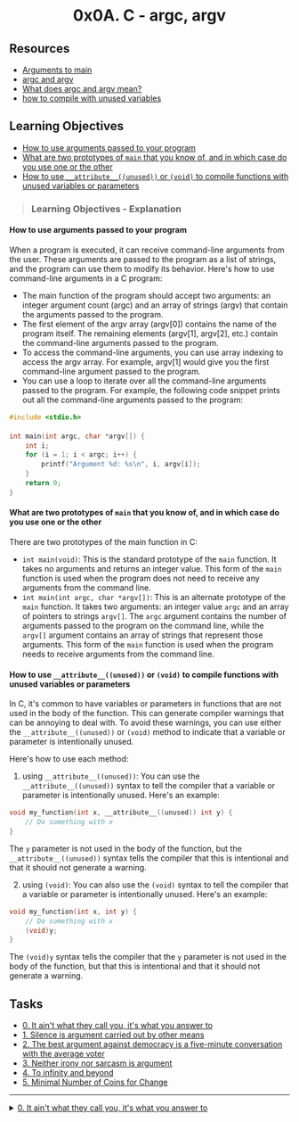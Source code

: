 
<!--
<b align="center">
<img src="" alt="" />
</b>
-->

<h1 align="center">0x0A. C - argc, argv</h1>

## Resources
- [Arguments to main](https://publications.gbdirect.co.uk//c_book/chapter10/arguments_to_main.html)
- [argc and argv](https://publications.gbdirect.co.uk//c_book/chapter10/argc_and_argv.html)
- [What does argc and argv mean?](https://www.youtube.com/watch?v=4Qy7JhDkhxI)
- [how to compile with unused variables](https://stackoverflow.com/questions/142508/how-do-i-check-code-for-unreferenced-variables-and-functions-using-gcc)

## Learning Objectives
- [How to use arguments passed to your program](#how-to-use-arguments-passed-to-your-program)
- [What are two prototypes of `main` that you know of, and in which case do you use one or the other](#what-are-two-prototypes-of-main-that-you-know-of-and-in-which-case-do-you-use-one-or-the-other)
- [How to use `__attribute__((unused))` or `(void)` to compile functions with unused variables or parameters](#how-to-use-__attributeunused-or-void-to-compile-functions-with-unused-variables-or-parameters)

> ### Learning Objectives - Explanation

#### How to use arguments passed to your program

When a program is executed, it can receive command-line arguments from the user. These arguments are passed to the program as a list of strings, and the program can use them to modify its behavior. Here's how to use command-line arguments in a C program:

- The main function of the program should accept two arguments: an integer argument count (argc) and an array of strings (argv) that contain the arguments passed to the program.
- The first element of the argv array (argv[0]) contains the name of the program itself. The remaining elements (argv[1], argv[2], etc.) contain the command-line arguments passed to the program.
- To access the command-line arguments, you can use array indexing to access the argv array. For example, argv[1] would give you the first command-line argument passed to the program.
- You can use a loop to iterate over all the command-line arguments passed to the program. For example, the following code snippet prints out all the command-line arguments passed to the program:
```c
#include <stdio.h>

int main(int argc, char *argv[]) {
    int i;
    for (i = 1; i < argc; i++) {
        printf("Argument %d: %s\n", i, argv[i]);
    }
    return 0;
}
```

#### What are two prototypes of `main` that you know of, and in which case do you use one or the other

There are two prototypes of the main function in C:

- `int main(void)`: This is the standard prototype of the `main` function. It takes no arguments and returns an integer value. This form of the `main` function is used when the program does not need to receive any arguments from the command line.
- `int main(int argc, char *argv[])`: This is an alternate prototype of the `main` function. It takes two arguments: an integer value `argc` and an array of pointers to strings `argv[]`. The `argc` argument contains the number of arguments passed to the program on the command line, while the `argv[]` argument contains an array of strings that represent those arguments. This form of the `main` function is used when the program needs to receive arguments from the command line.


#### How to use `__attribute__((unused))` or `(void)` to compile functions with unused variables or parameters

In C, it's common to have variables or parameters in functions that are not used in the body of the function. This can generate compiler warnings that can be annoying to deal with. To avoid these warnings, you can use either the `__attribute__((unused))` or `(void)` method to indicate that a variable or parameter is intentionally unused.

Here's how to use each method:

1. using `__attribute__((unused))`:
You can use the `__attribute__((unused))` syntax to tell the compiler that a variable or parameter is intentionally unused. Here's an example:
```c
void my_function(int x, __attribute__((unused)) int y) {
    // Do something with x
}
```
The `y` parameter is not used in the body of the function, but the `__attribute__((unused))` syntax tells the compiler that this is intentional and that it should not generate a warning.

2. using `(void)`:
You can also use the `(void)` syntax to tell the compiler that a variable or parameter is intentionally unused. Here's an example:
```c
void my_function(int x, int y) {
    // Do something with x
    (void)y;
}
```
The `(void)y` syntax tells the compiler that the `y` parameter is not used in the body of the function, but that this is intentional and that it should not generate a warning.

## Tasks

- [0. It ain't what they call you, it's what you answer to](./0-whatsmyname.c)
- [1. Silence is argument carried out by other means](./1-args.c)
- [2. The best argument against democracy is a five-minute conversation with the average voter](./2-args.c)
- [3. Neither irony nor sarcasm is argument](./3-mul.c)
- [4. To infinity and beyond](./4-add.c)
- [5. Minimal Number of Coins for Change](./100-change.c)

---

<details>
<summary><a href="./0-whatsmyname.c">0. It ain't what they call you, it's what you answer to</a></summary>

### Task 0

<img src="./imgs/0-whatsmyname.png" alt="0-whatsmyname.png" />

> Compiled with: `gcc -Wall -pedantic -Werror -Wextra 0-whatsmyname.c -o 0-whatsmyname`

> Output:
> ```
> $ ./0-whatsmyname
> ./0-whatsmyname
> $ mv 0-whatsmyname mynameis
> $ ./mynameis
> ./mynameis
> ```

</details>
